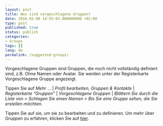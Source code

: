```yaml
---
layout: post
title: Was sind vorgeschlagene Gruppen?
date: 2016-02-08 14:55:03.000000000 +02:00
type: post
published: true
status: publish
categories:
- Groups
tags: []
lang: de
permalink: /suggested-groups/
---
```


Vorgeschlagene Gruppen sind Gruppen, die noch nicht vollständig definiert sind, z.B. Ohne Namen oder Avatar. Sie werden unter der Registerkarte Vorgeschlagene Gruppe angezeigt.

Tippen Sie auf *Mehr ...* \| *Profil bearbeiten, Gruppen &amp; Kontakte* \| *Registerkarte "Gruppen"* \| *Vorgeschlagene Gruppen* \| *Blättern Sie durch die Liste von &lt; Schlagen Sie einen Namen &gt; Bis Sie eine Gruppe sehen, die Sie erstellen möchten*.

Tippen Sie auf sie, um sie zu bearbeiten und zu definieren. Um mehr über Gruppen zu erfahren, klicken Sie auf [hier](/naming-a-group-and-setting-a-photo/).
